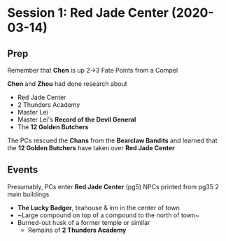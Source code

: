 # Session 1: Red Jade Center (2020-03-14)

## Prep

Remember that **Chen** is up 2->3 Fate Points from a Compel

**Chen** and **Zhou** had done research about
- Red Jade Center
- 2 Thunders Academy
- Master Lei
- Master Lei's **Record of the Devil General**
- The **12 Golden Butchers**

The PCs rescued the **Chans** from the **Bearclaw Bandits** and learned that
the **12 Golden Butchers** have taken over **Red Jade Center**

## Events

Presumably, PCs enter **Red Jade Center** (pg5)
NPCs printed from pg35
2 main buildings
- **The Lucky Badger**, teahouse & inn in the center of town
- ~Large compound on top of a compound to the north of town~
- Burned-out husk of a former temple or similar
  - Remains of **2 Thunders Academy**
